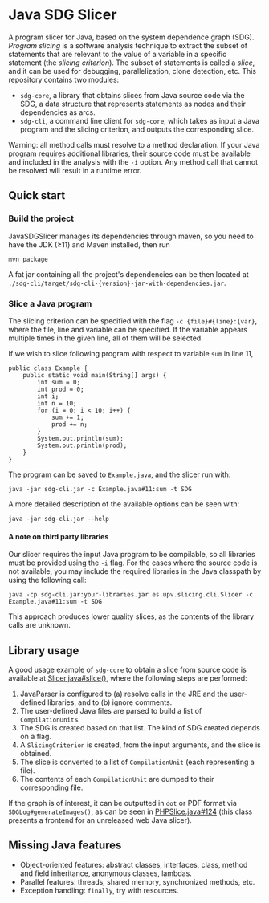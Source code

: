 # Java SDG Slicer

A program slicer for Java, based on the system dependence graph (SDG). *Program slicing* is a software analysis technique to extract the subset of statements that are relevant to the value of a variable in a specific statement (the *slicing criterion*). The subset of statements is called a *slice*, and it can be used for debugging, parallelization, clone detection, etc. This repository contains two modules:

* `sdg-core`, a library that obtains slices from Java source code via the SDG, a data structure that represents statements as nodes and their dependencies as arcs.
* `sdg-cli`, a command line client for `sdg-core`, which takes as input a Java program and the slicing criterion, and outputs the corresponding slice.

Warning: all method calls must resolve to a method declaration. If your Java program requires additional libraries, their source code must be available and included in the analysis with the `-i` option. Any method call that cannot be resolved will result in a runtime error.

## Quick start

### Build the project

JavaSDGSlicer manages its dependencies through maven, so you need to have the JDK (&ge;11) and Maven installed, then run 
```
mvn package
```

A fat jar containing all the project's dependencies can be then located at `./sdg-cli/target/sdg-cli-{version}-jar-with-dependencies.jar`.

### Slice a Java program

The slicing criterion can be specified with the flag `-c {file}#{line}:{var}`, where the file, line and variable can be specified. If the variable appears multiple times in the given line, all of them will be selected.

If we wish to slice following program with respect to variable `sum` in line 11, 

```java=
public class Example {
    public static void main(String[] args) {
        int sum = 0;
        int prod = 0;
        int i;
        int n = 10;
        for (i = 0; i < 10; i++) {
            sum += 1;
            prod += n;
        }
        System.out.println(sum);
        System.out.println(prod);
    }
}
```
The program can be saved to `Example.java`, and the slicer run with:

```
java -jar sdg-cli.jar -c Example.java#11:sum -t SDG
```

A more detailed description of the available options can be seen with:

```
java -jar sdg-cli.jar --help
```

#### A note on third party libraries

Our slicer requires the input Java program to be compilable, so all libraries must be provided using the `-i` flag. For the cases where the source code is not available, you may include the required libraries in the Java classpath by using the following call:

```
java -cp sdg-cli.jar:your-libraries.jar es.upv.slicing.cli.Slicer -c Example.java#11:sum -t SDG
```

This approach produces lower quality slices, as the contents of the library calls are unknown.

## Library usage

A good usage example of `sdg-core` to obtain a slice from source code is available at [Slicer.java#slice()](/sdg-cli/src/main/java/tfm/cli/Slicer.java#L204), where the following steps are performed:

1. JavaParser is configured to (a) resolve calls in the JRE and the user-defined libraries, and to (b) ignore comments.
2. The user-defined Java files are parsed to build a list of `CompilationUnit`s.
3. The SDG is created based on that list. The kind of SDG created depends on a flag.
4. A `SlicingCriterion` is created, from the input arguments, and the slice is obtained.
5. The slice is converted to a list of `CompilationUnit` (each representing a file).
6. The contents of each `CompilationUnit` are dumped to their corresponding file.

If the graph is of interest, it can be outputted in `dot` or PDF format via `SDGLog#generateImages()`, as can be seen in [PHPSlice.java#124](/sdg-cli/src/main/java/tfm/cli/PHPSlice.java#L124) (this class presents a frontend for an unreleased web Java slicer).

## Missing Java features

* Object-oriented features: abstract classes, interfaces, class, method and field inheritance, anonymous classes, lambdas.
* Parallel features: threads, shared memory, synchronized methods, etc.
* Exception handling: `finally`, try with resources.
